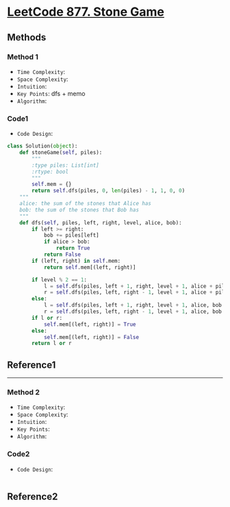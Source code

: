 # [LeetCode 877. Stone Game](https://leetcode.cn/problems/stone-game/description/)

## Methods

### Method 1

* `Time Complexity`:
* `Space Complexity`:
* `Intuition`:
* `Key Points`: dfs + memo
* `Algorithm`:



### Code1

* `Code Design`:

```python
class Solution(object):
    def stoneGame(self, piles):
        """
        :type piles: List[int]
        :rtype: bool
        """
        self.mem = {}
        return self.dfs(piles, 0, len(piles) - 1, 1, 0, 0)
    """
    alice: the sum of the stones that Alice has
    bob: the sum of the stones that Bob has
    """
    def dfs(self, piles, left, right, level, alice, bob):
        if left >= right:
            bob += piles[left]
            if alice > bob:
                return True
            return False
        if (left, right) in self.mem:
            return self.mem[(left, right)]

        if level % 2 == 1:
            l = self.dfs(piles, left + 1, right, level + 1, alice + piles[left], bob)
            r = self.dfs(piles, left, right - 1, level + 1, alice + piles[right], bob)
        else:
            l = self.dfs(piles, left + 1, right, level + 1, alice, bob + piles[left])
            r = self.dfs(piles, left, right - 1, level + 1, alice, bob + piles[right])
        if l or r:
            self.mem[(left, right)] = True
        else:
            self.mem[(left, right)] = False
        return l or r
```

## Reference1

----------------------

### Method 2

* `Time Complexity`:
* `Space Complexity`:
* `Intuition`:
* `Key Points`:
* `Algorithm`:

### Code2

* `Code Design`:

```java


```

## Reference2
